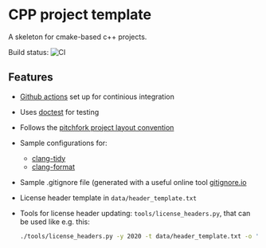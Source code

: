 # CPP project template

A skeleton for cmake-based c++ projects.

Build status: ![CI](https://github.com/KaiSzuttor/cpp_project_template/workflows/CI/badge.svg)

## Features

* [Github actions](https://help.github.com/en/actions) set up for continious integration
* Uses [doctest](https://github.com/onqtam/doctest) for testing
* Follows the [pitchfork project layout convention](https://api.csswg.org/bikeshed/?force=1&url=https://raw.githubusercontent.com/vector-of-bool/pitchfork/develop/data/spec.bs)
* Sample configurations for:
  * [clang-tidy](https://clang.llvm.org/extra/clang-tidy/)
  * [clang-format](https://clang.llvm.org/docs/ClangFormat.html)
* Sample .gitignore file (generated with a useful online tool [gitignore.io](http://gitignore.io)
* License header template in `data/header_template.txt`
* Tools for license header updating: `tools/license_headers.py`, that can be used like e.g. this:
  
  ``` bash
  ./tools/license_headers.py -y 2020 -t data/header_template.txt -o 'Kai Szuttor' -n 'CPP Project Template' -u 'https://github.com/kaiszuttor/cpp_project_template' -x tools
  ```
